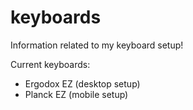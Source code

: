 # keyboards

Information related to my keyboard setup!

Current keyboards:

* Ergodox EZ (desktop setup)
* Planck EZ (mobile setup)
